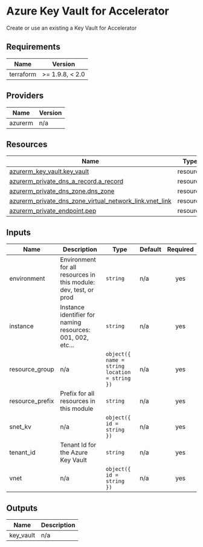 <!-- BEGIN_TF_DOCS -->
<!-- markdown-table-prettify-ignore-start -->
# Azure Key Vault for Accelerator

Create or use an existing a Key Vault for Accelerator

## Requirements

| Name | Version |
|------|---------|
| terraform | >= 1.9.8, < 2.0 |

## Providers

| Name | Version |
|------|---------|
| azurerm | n/a |

## Resources

| Name | Type |
|------|------|
| [azurerm_key_vault.key_vault](https://registry.terraform.io/providers/hashicorp/azurerm/latest/docs/resources/key_vault) | resource |
| [azurerm_private_dns_a_record.a_record](https://registry.terraform.io/providers/hashicorp/azurerm/latest/docs/resources/private_dns_a_record) | resource |
| [azurerm_private_dns_zone.dns_zone](https://registry.terraform.io/providers/hashicorp/azurerm/latest/docs/resources/private_dns_zone) | resource |
| [azurerm_private_dns_zone_virtual_network_link.vnet_link](https://registry.terraform.io/providers/hashicorp/azurerm/latest/docs/resources/private_dns_zone_virtual_network_link) | resource |
| [azurerm_private_endpoint.pep](https://registry.terraform.io/providers/hashicorp/azurerm/latest/docs/resources/private_endpoint) | resource |

## Inputs

| Name | Description | Type | Default | Required |
|------|-------------|------|---------|:--------:|
| environment | Environment for all resources in this module: dev, test, or prod | `string` | n/a | yes |
| instance | Instance identifier for naming resources: 001, 002, etc... | `string` | n/a | yes |
| resource\_group | n/a | ```object({ name = string location = string })``` | n/a | yes |
| resource\_prefix | Prefix for all resources in this module | `string` | n/a | yes |
| snet\_kv | n/a | ```object({ id = string })``` | n/a | yes |
| tenant\_id | Tenant Id for the Azure Key Vault | `string` | n/a | yes |
| vnet | n/a | ```object({ id = string })``` | n/a | yes |

## Outputs

| Name | Description |
|------|-------------|
| key\_vault | n/a |
<!-- markdown-table-prettify-ignore-end -->
<!-- END_TF_DOCS -->
